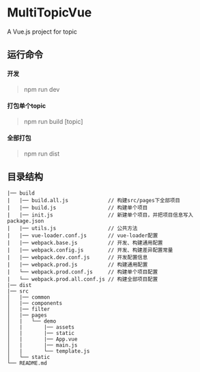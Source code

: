 # MultiTopicVue
A Vue.js project for topic

## 运行命令
#### 开发
> npm run dev

#### 打包单个topic
> npm run build [topic]

#### 全部打包
> npm run dist

## 目录结构

    |── build
    |   |── build.all.js             // 构建src/pages下全部项目
    |   |── build.js                 // 构建单个项目
    |   |── init.js                  // 新建单个项目，并把项目信息写入package.json
    |   |── utils.js                 // 公共方法
    |   |── vue-loader.conf.js       // vue-loader配置
    |   |── webpack.base.js          // 开发、构建通用配置
    |   |── webpack.config.js        // 开发、构建差异配置常量
    |   |── webpack.dev.conf.js      // 开发配置信息
    |   |── webpack.prod.js          // 构建通用配置
    |   └── webpack.prod.conf.js     // 构建单个项目配置
    |   └── webpack.prod.all.conf.js // 构建全部项目配置
    |── dist
    |── src
    │   |── common
    │   |── components
    │   |── filter
    │   |── pages
    │   |   └── demo
    │   |       |── assets
    │   |       |── static
    │   |       |── App.vue
    │   |       |── main.js
    │   |       └── template.js
    │   └── static
    └── README.md
